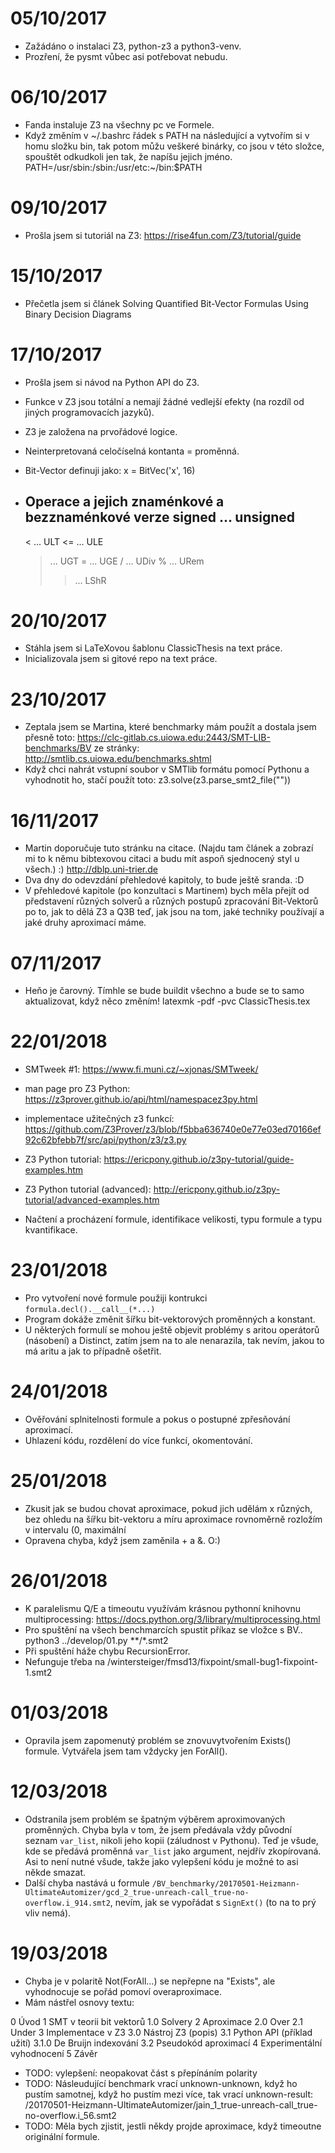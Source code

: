 # 05/10/2017
- Zažádáno o instalaci Z3, python-z3 a python3-venv.
- Prozření, že pysmt vůbec asi potřebovat nebudu.

# 06/10/2017
- Fanda instaluje Z3 na všechny pc ve Formele.
- Když změním v ~/.bashrc řádek s PATH na následující a vytvořím si v homu složku bin, tak potom můžu veškeré binárky, co jsou v této složce, spouštět odkudkoli jen tak, že napíšu jejich jméno.
	PATH=/usr/sbin:/sbin:/usr/etc:~/bin:$PATH

# 09/10/2017
- Prošla jsem si tutoriál na Z3: https://rise4fun.com/Z3/tutorial/guide

# 15/10/2017
- Přečetla jsem si článek Solving Quantified Bit-Vector Formulas Using Binary Decision Diagrams

# 17/10/2017
- Prošla jsem si návod na Python API do Z3.
- Funkce v Z3 jsou totální a nemají žádné vedlejší efekty (na rozdíl od jiných programovacích jazyků).
- Z3 je založena na prvořádové logice.
- Neinterpretovaná celočíselná kontanta = proměnná.
- Bit-Vector definuji jako:
	x = BitVec('x', 16)

- Operace a jejich znaménkové a bezznaménkové verze
    signed ... unsigned
    -------------------
	<  ... ULT
	<= ... ULE
	>  ... UGT
	>= ... UGE
	/  ... UDiv
	%  ... URem
	>> ... LShR

# 20/10/2017
- Stáhla jsem si LaTeXovou šablonu ClassicThesis na text práce.
- Inicializovala jsem si gitové repo na text práce.

# 23/10/2017
- Zeptala jsem se Martina, které benchmarky mám použít a dostala jsem přesně toto:
	https://clc-gitlab.cs.uiowa.edu:2443/SMT-LIB-benchmarks/BV
ze stránky:
	http://smtlib.cs.uiowa.edu/benchmarks.shtml
- Když chci nahrát vstupní soubor v SMTlib formátu pomocí Pythonu a vyhodnotit ho, stačí použít toto:
	z3.solve(z3.parse_smt2_file("<FILE-PATH>"))

# 16/11/2017
- Martin doporučuje tuto stránku na citace. (Najdu tam článek a zobrazí mi to k němu bibtexovou citaci a budu mít aspoň sjednocený styl u všech.) :)
    http://dblp.uni-trier.de
- Dva dny do odevzdání přehledové kapitoly, to bude ještě sranda. :D
- V přehledové kapitole (po konzultaci s Martinem) bych měla přejít od představení různých solverů a různých postupů zpracování Bit-Vektorů po to, jak to dělá Z3 a Q3B teď, jak jsou na tom, jaké techniky používají a jaké druhy aproximací máme.

# 07/11/2017
- Heňo je čarovný. Tímhle se bude buildit všechno a bude se to samo aktualizovat, když něco změním!
    latexmk -pdf -pvc ClassicThesis.tex
    
# 22/01/2018
- SMTweek #1: https://www.fi.muni.cz/~xjonas/SMTweek/
- man page pro Z3 Python: https://z3prover.github.io/api/html/namespacez3py.html
- implementace užitečných z3 funkcí: https://github.com/Z3Prover/z3/blob/f5bba636740e0e77e03ed70166ef92c62bfebb7f/src/api/python/z3/z3.py
- Z3 Python tutorial: https://ericpony.github.io/z3py-tutorial/guide-examples.htm
- Z3 Python tutorial (advanced): http://ericpony.github.io/z3py-tutorial/advanced-examples.htm

- Načtení a procházení formule, identifikace velikosti, typu formule a typu kvantifikace.

# 23/01/2018
- Pro vytvoření nové formule použiji kontrukci `formula.decl().__call__(*...)`
- Program dokáže změnit šířku bit-vektorových proměnných a konstant.
- U některých formulí se mohou ještě objevit problémy s aritou operátorů (násobení) a Distinct, zatím jsem na to ale nenarazila, tak nevím, jakou to má aritu a jak to případně ošetřit.

# 24/01/2018
- Ověřování splnitelnosti formule a pokus o postupné zpřesňování aproximací.
- Uhlazení kódu, rozdělení do více funkcí, okomentování.

# 25/01/2018
- Zkusit jak se budou chovat aproximace, pokud jich udělám x různých, bez ohledu na šířku bit-vektoru a míru aproximace rovnoměrně rozložím v intervalu (0, maximální 
- Opravena chyba, když jsem zaměnila + a &. O:)

# 26/01/2018
- K paralelismu Q/E a timeoutu využívám krásnou pythonní knihovnu multiprocessing: https://docs.python.org/3/library/multiprocessing.html
- Pro spuštění na všech benchmarcích spustit příkaz se vložce s BV..
    python3 ../develop/01.py **/*.smt2
- Při spuštění háže chybu RecursionError.
- Nefunguje třeba na /wintersteiger/fmsd13/fixpoint/small-bug1-fixpoint-1.smt2

# 01/03/2018
- Opravila jsem zapomenutý problém se znovuvytvořením Exists() formule. Vytvářela jsem tam vždycky jen ForAll().

# 12/03/2018
- Odstranila jsem problém se špatným výběrem aproximovaných proměnných. Chyba byla v tom, že jsem předávala vždy původní seznam `var_list`, nikoli jeho kopii (záludnost v Pythonu). Teď je všude, kde se předává proměnná `var_list` jako argument, nejdřív zkopírovaná. Asi to není nutné všude, takže jako vylepšení kódu je možné to asi někde smazat.
- Další chyba nastává u formule `/BV_benchmarky/20170501-Heizmann-UltimateAutomizer/gcd_2_true-unreach-call_true-no-overflow.i_914.smt2`, nevím, jak se vypořádat s `SignExt()` (to na to prý vliv nemá).

# 19/03/2018
- Chyba je v polaritě Not(ForAll...) se nepřepne na "Exists", ale vyhodnocuje se pořád pomoví overaproximace.
- Mám nástřel osnovy textu:

0 Úvod
1 SMT v teorii bit vektorů
    1.0 Solvery
2 Aproximace
    2.0 Over
    2.1 Under
3 Implementace v Z3
    3.0 Nástroj Z3 (popis)
    3.1 Python API (příklad užití)
        3.1.0 De Bruijn indexování
    3.2 Pseudokód aproximací 
4 Experimentální vyhodnocení
5 Závěr

- TODO: vylepšení: neopakovat část s přepínáním polarity
- TODO: Násleudující benchmark vrací unknown-unknown, když ho pustím samotnej, když ho pustím mezi více, tak vrací unknown-result: /20170501-Heizmann-UltimateAutomizer/jain_1_true-unreach-call_true-no-overflow.i_56.smt2
- TODO: Měla bych zjistit, jestli někdy projde aproximace, když timeoutne originální formule.

